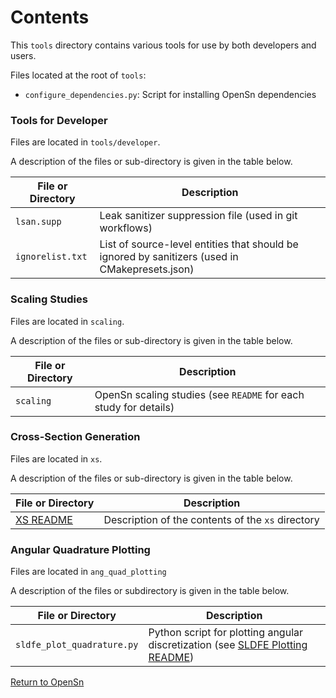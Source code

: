 # Contents 

This `tools` directory contains various tools for use by both developers and users.

Files located at the root of `tools`:
- `configure_dependencies.py`: Script for installing OpenSn dependencies

### Tools for Developer

Files are located in `tools/developer`.

A description of the files or sub-directory is given in the table below.

| File or Directory  | Description                                                                                    |
|--------------------|------------------------------------------------------------------------------------------------|
| `lsan.supp`        | Leak sanitizer suppression file (used in git workflows)                                        |
| `ignorelist.txt`   | List of source-level entities that should be ignored by sanitizers (used in CMakepresets.json) |

### Scaling Studies

Files are located in `scaling`.

A description of the files or sub-directory is given in the table below.

| File or Directory | Description |
|-------------------| ----------- |
|  `scaling`        | OpenSn scaling studies (see `README` for each study for details) |

### Cross-Section Generation

Files are located in `xs`.

A description of the files or sub-directory is given in the table below.

| File or Directory | Description |
| ----------------- | ----------- |
| [XS README](./xs/MGXS_README.md) | Description of the contents of the `xs` directory |

### Angular Quadrature Plotting

Files are located in `ang_quad_plotting`

A description of the files or subdirectory is given in the table below.

| File or Directory | Description |
| ----------------- | ----------- |
| `sldfe_plot_quadrature.py` | Python script for plotting angular discretization (see [SLDFE Plotting README](./ang_quad_plotting/README.md)) | 

[Return to OpenSn](../README.md)
